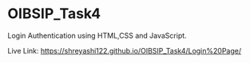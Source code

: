 # OIBSIP_Task4
Login Authentication using HTML,CSS and JavaScript.

Live Link: https://shreyashi122.github.io/OIBSIP_Task4/Login%20Page/
